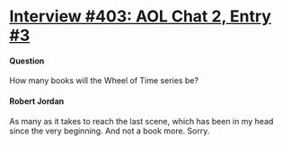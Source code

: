 # [Interview #403: AOL Chat 2, Entry #3](https://www.theoryland.com/intvmain.php?i=403#3)

#### Question

How many books will the Wheel of Time series be?

#### Robert Jordan

As many as it takes to reach the last scene, which has been in my head since the very beginning. And not a book more. Sorry.

